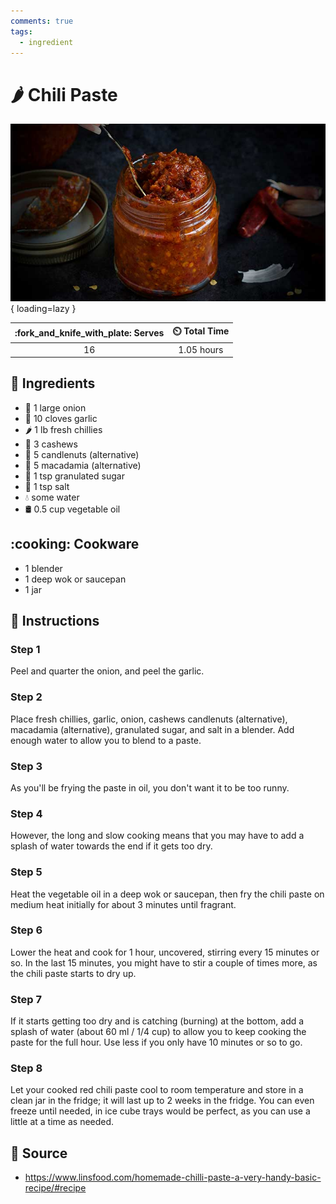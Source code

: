 ```yaml
---
comments: true
tags:
  - ingredient
---
```

# :hot_pepper: Chili Paste

![Chili Paste](../assets/images/chili-paste.jpg){ loading=lazy }

| :fork_and_knife_with_plate: Serves | :timer_clock: Total Time |
|:----------------------------------:|:-----------------------: |
| 16 | 1.05 hours |

## :salt: Ingredients

- :onion: 1 large onion
- :garlic: 10 cloves garlic
- :hot_pepper: 1 lb fresh chillies
- :chestnut: 3 cashews
- :chestnut: 5 candlenuts (alternative)
- :chestnut: 5 macadamia (alternative)
- :candy: 1 tsp granulated sugar
- :salt: 1 tsp salt
- :droplet: some water
- :oil_drum: 0.5 cup vegetable oil

## :cooking: Cookware

- 1 blender
- 1 deep wok or saucepan
- 1 jar

## :pencil: Instructions

### Step 1

Peel and quarter the onion, and peel the garlic.

### Step 2

Place fresh chillies, garlic, onion, cashews candlenuts (alternative), macadamia (alternative), granulated sugar, and
salt in a blender. Add enough water to allow you to blend to a paste.

### Step 3

As you'll be frying the paste in oil, you don't want it to be too runny.

### Step 4

However, the long and slow cooking means that you may have to add a splash of water towards the end if it gets too dry.

### Step 5

Heat the vegetable oil in a deep wok or saucepan, then fry the chili paste on medium heat initially for about 3 minutes
until fragrant.

### Step 6

Lower the heat and cook for 1 hour, uncovered, stirring every 15 minutes or so. In the last 15 minutes, you might have
to stir a couple of times more, as the chili paste starts to dry up.

### Step 7

If it starts getting too dry and is catching (burning) at the bottom, add a splash of water (about 60 ml / 1/4 cup) to
allow you to keep cooking the paste for the full hour. Use less if you only have 10 minutes or so to go.

### Step 8

Let your cooked red chili paste cool to room temperature and store in a clean jar in the fridge; it will last up to 2
weeks in the fridge. You can even freeze until needed, in ice cube trays would be perfect, as you can use a little at a
time as needed.

## :link: Source

- <https://www.linsfood.com/homemade-chilli-paste-a-very-handy-basic-recipe/#recipe>
